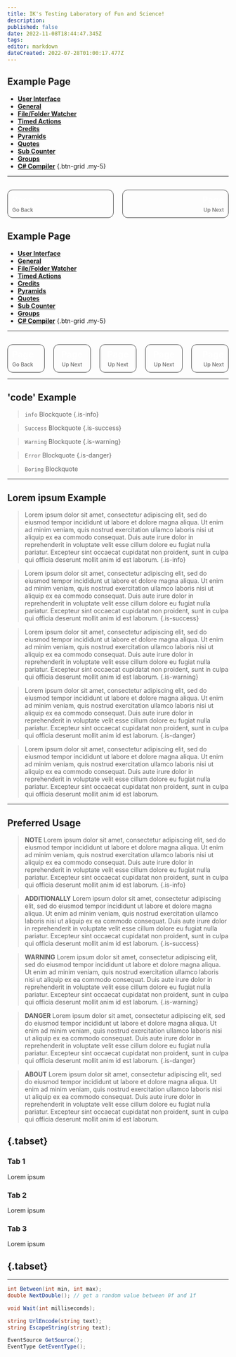 ```yaml
---
title: IK's Testing Laboratory of Fun and Science!
description: 
published: false
date: 2022-11-08T18:44:47.345Z
tags: 
editor: markdown
dateCreated: 2022-07-28T01:00:17.477Z
---
```


## Example Page

- [<i class="mdi mdi-application primary--text"></i>**User Interface**](/en/Settings/User-Interface)
- [<i class="mdi mdi-format-align-center primary--text"></i>**General**](/en/Settings/General)
- [<i class="mdi mdi-file-code primary--text"></i>**File/Folder Watcher**](/en/Settings/File-Folder-Watcher) 
- [<i class="mdi mdi-timelapse primary--text"></i>**Timed Actions**](/en/Settings/Timed-Action) 
- [<i class="mdi mdi-credit-card primary--text"></i>**Credits**](/en/Settings/Credits) 
- [<i class="mdi mdi-triangle-outline primary--text"></i>**Pyramids**](/en/Settings/Pyramids) 
- [<i class="mdi mdi-format-quote-open primary--text"></i>**Quotes**](/en/Settings/Quoes) 
- [<i class="mdi mdi-counter primary--text"></i>**Sub Counter**](/en/Settings/Sub-Counter) 
- [<i class="mdi mdi-folder primary--text"></i>**Groups**](/en/Settings/Groups) 
- [<i class="mdi mdi-language-csharp primary--text"></i>**C# Compiler**](/en/Settings/CSharp-Compiler)
{.btn-grid .my-5}

---

<div id="footer-grid" style="display: grid; grid-template-columns: 1fr 1fr; grid-gap: 20px; margin-top: 30px;"><a href="" id="footer-grid-border" style="border: 1px solid #333333; border-radius: 12px; color: transparent!important;"><div id="footer-grid-border-spacing" style="margin: 10px;"> <div id="footer-grid-1"><div id="footer-grid-upper" style="color: #ffffff; font-size: 20px; font-weight: 700;">Page</div><div id="footer-grid-bottom" style="font-size: 12px; margin-top: 3px; color: #6e6e6e; font-weight: 500;">Go Back</div></div></div></a><a href="" id="footer-grid-border" style="border: 1px solid #333333; border-radius: 12px; color: transparent!important;"><div id="footer-grid-border-spacing" style="margin: 10px;"><div id="footer-grid-2"><div id="footer-grid-upper" style="color: #ffffff; text-align: right; font-size: 20px; font-weight: 700;">Page</div><div id="footer-grid-bottom" style="font-size: 12px; margin-top: 3px; text-align: right; color: #6e6e6e; font-weight: 500;">Up Next</div></div></div></a></div>

## Example Page

- [<i class="mdi mdi-application primary--text"></i>**User Interface**](/en/Settings/User-Interface)
- [<i class="mdi mdi-format-align-center primary--text"></i>**General**](/en/Settings/General)
- [<i class="mdi mdi-file-code primary--text"></i>**File/Folder Watcher**](/en/Settings/File-Folder-Watcher) 
- [<i class="mdi mdi-timelapse primary--text"></i>**Timed Actions**](/en/Settings/Timed-Actions) 
- [<i class="mdi mdi-credit-card primary--text"></i>**Credits**](/en/Settings/Credits) 
- [<i class="mdi mdi-triangle-outline primary--text"></i>**Pyramids**](/en/Settings/Pyramids) 
- [<i class="mdi mdi-format-quote-open primary--text"></i>**Quotes**](/en/Settings/Quotes) 
- [<i class="mdi mdi-counter primary--text"></i>**Sub Counter**](/en/Settings/Sub-Counter) 
- [<i class="mdi mdi-folder primary--text"></i>**Groups**](/en/Settings/Groups) 
- [<i class="mdi mdi-language-csharp primary--text"></i>**C# Compiler**](/en/Settings/CSharp-Compiler)
{.btn-grid .my-5}

---
<div id="footer-grid" style="display: grid; grid-template-columns: 1fr 1fr 1fr 1fr 1fr; grid-gap: 20px; margin-top: 30px;"><a href="" id="footer-grid-border" style="border: 1px solid #333333; border-radius: 12px; color: transparent!important;"><div id="footer-grid-border-spacing" style="margin: 10px;"> <div id="footer-grid-1"><div id="footer-grid-upper" style="color: #ffffff; font-size: 20px; font-weight: 700;">Page</div><div id="footer-grid-bottom" style="font-size: 12px; margin-top: 3px; color: #6e6e6e; font-weight: 500;">Go Back</div></div></div></a><a href="" id="footer-grid-border" style="border: 1px solid #333333; border-radius: 12px; color: transparent!important;"><div id="footer-grid-border-spacing" style="margin: 10px;"><div id="footer-grid-2"><div id="footer-grid-upper" style="color: #ffffff; text-align: center; font-size: 20px; font-weight: 700;">Page</div><div id="footer-grid-bottom" style="font-size: 12px; margin-top: 3px; text-align: center; color: #6e6e6e; font-weight: 500;">Up Next</div></div></div></a><a href="" id="footer-grid-border" style="border: 1px solid #333333; border-radius: 12px; color: transparent!important;"><div id="footer-grid-border-spacing" style="margin: 10px;"><div id="footer-grid-2"><div id="footer-grid-upper" style="color: #ffffff; text-align: center; font-size: 20px; font-weight: 700;">Page</div><div id="footer-grid-bottom" style="font-size: 12px; margin-top: 3px; text-align: center; color: #6e6e6e; font-weight: 500;">Up Next</div></div></div></a><a href="" id="footer-grid-border" style="border: 1px solid #333333; border-radius: 12px; color: transparent!important;"><div id="footer-grid-border-spacing" style="margin: 10px;"><div id="footer-grid-2"><div id="footer-grid-upper" style="color: #ffffff; text-align: center; font-size: 20px; font-weight: 700;">Page</div><div id="footer-grid-bottom" style="font-size: 12px; margin-top: 3px; text-align: center; color: #6e6e6e; font-weight: 500;">Up Next</div></div></div></a><a href="" id="footer-grid-border" style="border: 1px solid #333333; border-radius: 12px; color: transparent!important;"><div id="footer-grid-border-spacing" style="margin: 10px;"><div id="footer-grid-2"><div id="footer-grid-upper" style="color: #ffffff; text-align: right; font-size: 20px; font-weight: 700;">Page</div><div id="footer-grid-bottom" style="font-size: 12px; margin-top: 3px; text-align: right; color: #6e6e6e; font-weight: 500;">Up Next</div></div></div></a></div>

---

## 'code' Example
> `info` Blockquote
{.is-info}


> `Success` Blockquote
{.is-success}


> `Warning` Blockquote
{.is-warning}

> `Error` Blockquote
{.is-danger}

> `Boring` Blockquote

---

## Lorem ipsum Example
> Lorem ipsum dolor sit amet, consectetur adipiscing elit, sed do eiusmod tempor incididunt ut labore et dolore magna aliqua. Ut enim ad minim veniam, quis nostrud exercitation ullamco laboris nisi ut aliquip ex ea commodo consequat. Duis aute irure dolor in reprehenderit in voluptate velit esse cillum dolore eu fugiat nulla pariatur. Excepteur sint occaecat cupidatat non proident, sunt in culpa qui officia deserunt mollit anim id est laborum.
{.is-info}

> Lorem ipsum dolor sit amet, consectetur adipiscing elit, sed do eiusmod tempor incididunt ut labore et dolore magna aliqua. Ut enim ad minim veniam, quis nostrud exercitation ullamco laboris nisi ut aliquip ex ea commodo consequat. Duis aute irure dolor in reprehenderit in voluptate velit esse cillum dolore eu fugiat nulla pariatur. Excepteur sint occaecat cupidatat non proident, sunt in culpa qui officia deserunt mollit anim id est laborum.
{.is-success}


> Lorem ipsum dolor sit amet, consectetur adipiscing elit, sed do eiusmod tempor incididunt ut labore et dolore magna aliqua. Ut enim ad minim veniam, quis nostrud exercitation ullamco laboris nisi ut aliquip ex ea commodo consequat. Duis aute irure dolor in reprehenderit in voluptate velit esse cillum dolore eu fugiat nulla pariatur. Excepteur sint occaecat cupidatat non proident, sunt in culpa qui officia deserunt mollit anim id est laborum.
{.is-warning}


> Lorem ipsum dolor sit amet, consectetur adipiscing elit, sed do eiusmod tempor incididunt ut labore et dolore magna aliqua. Ut enim ad minim veniam, quis nostrud exercitation ullamco laboris nisi ut aliquip ex ea commodo consequat. Duis aute irure dolor in reprehenderit in voluptate velit esse cillum dolore eu fugiat nulla pariatur. Excepteur sint occaecat cupidatat non proident, sunt in culpa qui officia deserunt mollit anim id est laborum.
{.is-danger}

> Lorem ipsum dolor sit amet, consectetur adipiscing elit, sed do eiusmod tempor incididunt ut labore et dolore magna aliqua. Ut enim ad minim veniam, quis nostrud exercitation ullamco laboris nisi ut aliquip ex ea commodo consequat. Duis aute irure dolor in reprehenderit in voluptate velit esse cillum dolore eu fugiat nulla pariatur. Excepteur sint occaecat cupidatat non proident, sunt in culpa qui officia deserunt mollit anim id est laborum.

---

## Preferred Usage
> **NOTE**
> Lorem ipsum dolor sit amet, consectetur adipiscing elit, sed do eiusmod tempor incididunt ut labore et dolore magna aliqua. Ut enim ad minim veniam, quis nostrud exercitation ullamco laboris nisi ut aliquip ex ea commodo consequat. Duis aute irure dolor in reprehenderit in voluptate velit esse cillum dolore eu fugiat nulla pariatur. Excepteur sint occaecat cupidatat non proident, sunt in culpa qui officia deserunt mollit anim id est laborum.
{.is-info}

> **ADDITIONALLY**
> Lorem ipsum dolor sit amet, consectetur adipiscing elit, sed do eiusmod tempor incididunt ut labore et dolore magna aliqua. Ut enim ad minim veniam, quis nostrud exercitation ullamco laboris nisi ut aliquip ex ea commodo consequat. Duis aute irure dolor in reprehenderit in voluptate velit esse cillum dolore eu fugiat nulla pariatur. Excepteur sint occaecat cupidatat non proident, sunt in culpa qui officia deserunt mollit anim id est laborum.
{.is-success}

> **WARNING**
> Lorem ipsum dolor sit amet, consectetur adipiscing elit, sed do eiusmod tempor incididunt ut labore et dolore magna aliqua. Ut enim ad minim veniam, quis nostrud exercitation ullamco laboris nisi ut aliquip ex ea commodo consequat. Duis aute irure dolor in reprehenderit in voluptate velit esse cillum dolore eu fugiat nulla pariatur. Excepteur sint occaecat cupidatat non proident, sunt in culpa qui officia deserunt mollit anim id est laborum.
{.is-warning}

> **DANGER**
> Lorem ipsum dolor sit amet, consectetur adipiscing elit, sed do eiusmod tempor incididunt ut labore et dolore magna aliqua. Ut enim ad minim veniam, quis nostrud exercitation ullamco laboris nisi ut aliquip ex ea commodo consequat. Duis aute irure dolor in reprehenderit in voluptate velit esse cillum dolore eu fugiat nulla pariatur. Excepteur sint occaecat cupidatat non proident, sunt in culpa qui officia deserunt mollit anim id est laborum.
{.is-danger}

> **ABOUT**
> Lorem ipsum dolor sit amet, consectetur adipiscing elit, sed do eiusmod tempor incididunt ut labore et dolore magna aliqua. Ut enim ad minim veniam, quis nostrud exercitation ullamco laboris nisi ut aliquip ex ea commodo consequat. Duis aute irure dolor in reprehenderit in voluptate velit esse cillum dolore eu fugiat nulla pariatur. Excepteur sint occaecat cupidatat non proident, sunt in culpa qui officia deserunt mollit anim id est laborum.

## {.tabset}
### Tab 1
Lorem ipsum
### Tab 2
Lorem ipsum
### Tab 3
Lorem ipsum
## {.tabset}

---

<div data-version="v0.1.14">
  
```csharp
int Between(int min, int max);
double NextDouble(); // get a random value between 0f and 1f
```
  
</div>

```csharp
void Wait(int milliseconds);
```

```csharp
string UrlEncode(string text);
string EscapeString(string text);
```

```csharp
EventSource GetSource();
EventType GetEventType();
```